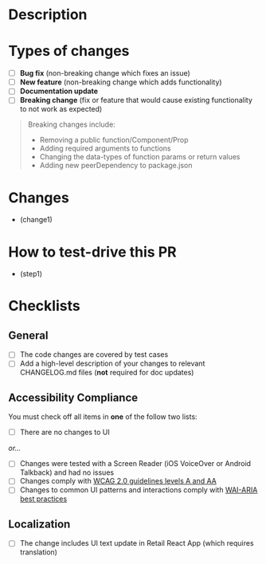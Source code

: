 <!--- Provide a general summary of your changes in the Title above -->

# Description

<!--- Please include a summary of the change and which issue is fixed. Please also include relevant motivation and context. List any dependencies that are required for this change. -->

# Types of changes

<!--- What types of changes does your code introduce? Put an `x` in all the boxes that apply: -->

- [ ] **Bug fix** (non-breaking change which fixes an issue)
- [ ] **New feature** (non-breaking change which adds functionality)
- [ ] **Documentation update**
- [ ] **Breaking change** (fix or feature that would cause existing functionality to not work as expected)

> Breaking changes include:
>
> - Removing a public function/Component/Prop
> - Adding required arguments to functions
> - Changing the data-types of function params or return values
> - Adding new peerDependency to package.json

# Changes

- (change1)

# How to test-drive this PR

- (step1)

# Checklists

<!--- Go over all the following points, and put an `x` in all the boxes that apply. -->
<!--- If you're unsure about any of these, don't hesitate to ask. We're here to help! -->

## General

- [ ] The code changes are covered by test cases
- [ ] Add a high-level description of your changes to relevant CHANGELOG.md files (**not** required for doc updates)

## Accessibility Compliance

You must check off all items in **one** of the follow two lists:

- [ ] There are no changes to UI

_or..._

- [ ] Changes were tested with a Screen Reader (iOS VoiceOver or Android Talkback) and had no issues
- [ ] Changes comply with [WCAG 2.0 guidelines levels A and AA](https://www.wuhcag.com/wcag-checklist/)
- [ ] Changes to common UI patterns and interactions comply with [WAI-ARIA best practices](https://www.w3.org/TR/wai-aria-practices-1.1/)

## Localization

- [ ] The change includes UI text update in Retail React App (which requires translation)
